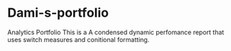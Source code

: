 # Dami-s-portfolio
Analytics Portfolio
This is a A condensed dynamic perfomance report that uses switch measures and conitional formatting.
